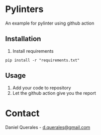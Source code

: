 # Pylinters

An example for pylinter using github action

## Installation

1. Install requirements

```
pip install -r "requirements.txt"
```

## Usage

1. Add your code to repository
2. Let the github action give you the report

# Contact

Daniel Querales - d.querales@gmail.com